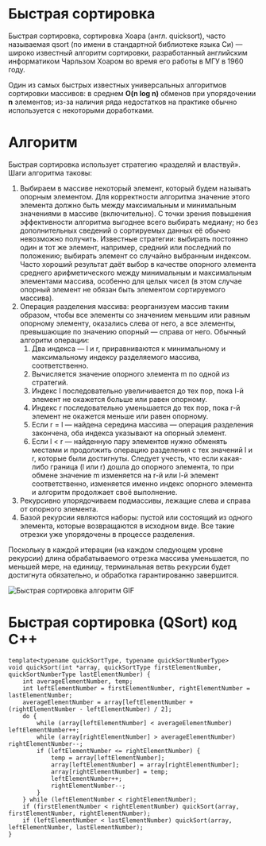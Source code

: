 # Быстрая сортировка
Быстрая сортировка, сортировка Хоара (англ. quicksort), часто называемая qsort (по имени в стандартной библиотеке языка Си) — широко известный алгоритм сортировки, разработанный английским информатиком Чарльзом Хоаром во время его работы в МГУ в 1960 году.

Один из самых быстрых известных универсальных алгоритмов сортировки массивов: в среднем **O(n log n)** обменов при упорядочении **n** элементов; из-за наличия ряда недостатков на практике обычно используется с некоторыми доработками.

# Алгоритм
Быстрая сортировка использует стратегию «разделяй и властвуй». Шаги алгоритма таковы:

1. Выбираем в массиве некоторый элемент, который будем называть опорным элементом. Для корректности алгоритма значение этого элемента должно быть между максимальным и минимальным значениями в массиве (включительно). С точки зрения повышения эффективности алгоритма выгоднее всего выбирать медиану; но без дополнительных сведений о сортируемых данных её обычно невозможно получить. Известные стратегии: выбирать постоянно один и тот же элемент, например, средний или последний по положению; выбирать элемент со случайно выбранным индексом. Часто хороший результат даёт выбор в качестве опорного элемента среднего арифметического между минимальным и максимальным элементами массива, особенно для целых чисел (в этом случае опорный элемент не обязан быть элементом сортируемого массива).
2. Операция разделения массива: реорганизуем массив таким образом, чтобы все элементы со значением меньшим или равным опорному элементу, оказались слева от него, а все элементы, превышающие по значению опорный — справа от него. Обычный алгоритм операции:
    1. Два индекса — l и r, приравниваются к минимальному и максимальному индексу разделяемого массива, соответственно.
    2. Вычисляется значение опорного элемента m по одной из стратегий.
    3. Индекс l последовательно увеличивается до тех пор, пока l-й элемент не окажется больше или равен опорному.
    4. Индекс r последовательно уменьшается до тех пор, пока r-й элемент не окажется меньше или равен опорному.
    5. Если r = l — найдена середина массива — операция разделения закончена, оба индекса указывают на опорный элемент.
    6. Если l < r — найденную пару элементов нужно обменять местами и продолжить операцию разделения с тех значений l и r, которые были достигнуты. Следует учесть, что если какая-либо граница (l или r) дошла до опорного элемента, то при обмене значение m изменяется на r-й или l-й элемент соответственно, изменяется именно индекс опорного элемента и алгоритм продолжает своё выполнение.
3. Рекурсивно упорядочиваем подмассивы, лежащие слева и справа от опорного элемента.
4. Базой рекурсии являются наборы: пустой или состоящий из одного элемента, которые возвращаются в исходном виде. Все такие отрезки уже упорядочены в процессе разделения.

Поскольку в каждой итерации (на каждом следующем уровне рекурсии) длина обрабатываемого отрезка массива уменьшается, по меньшей мере, на единицу, терминальная ветвь рекурсии будет достигнута обязательно, и обработка гарантированно завершится.

![Быстрая сортировка алгоритм GIF](https://upload.wikimedia.org/wikipedia/commons/6/6a/Sorting_quicksort_anim.gif)

# Быстрая сортировка (QSort) код C++
~~~
template<typename quickSortType, typename quickSortNumberType>
void quickSort(int *array, quickSortType firstElementNumber, quickSortNumberType lastElementNumber) {
    int averageElementNumber, temp;
    int leftElementNumber = firstElementNumber, rightElementNumber = lastElementNumber;
    averageElementNumber = array[leftElementNumber + (rightElementNumber - leftElementNumber) / 2];
    do {
        while (array[leftElementNumber] < averageElementNumber) leftElementNumber++;
        while (array[rightElementNumber] > averageElementNumber) rightElementNumber--;
        if (leftElementNumber <= rightElementNumber) {
            temp = array[leftElementNumber];
            array[leftElementNumber] = array[rightElementNumber];
            array[rightElementNumber] = temp;
            leftElementNumber++;
            rightElementNumber--;
        }
    } while (leftElementNumber < rightElementNumber);
    if (firstElementNumber < rightElementNumber) quickSort(array, firstElementNumber, rightElementNumber);
    if (leftElementNumber < lastElementNumber) quickSort(array, leftElementNumber, lastElementNumber);
}
~~~